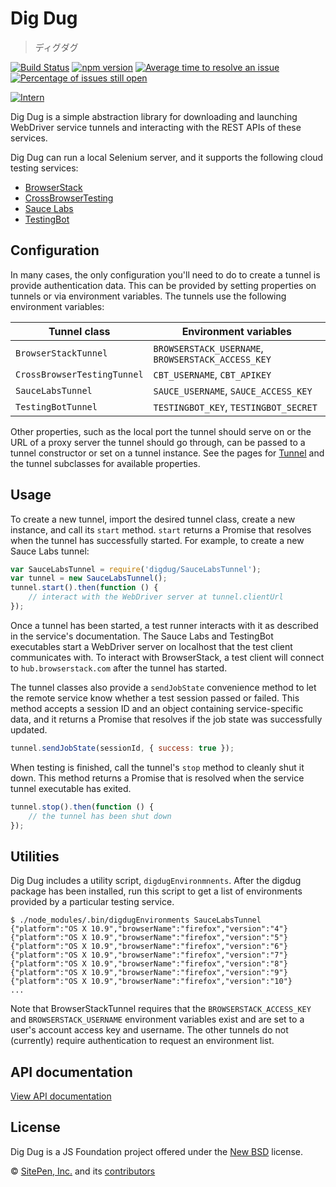 # Dig Dug

<!-- start-github-only -->
> ディグダグ

[![Build Status](https://travis-ci.org/theintern/digdug.svg?branch=master)](https://travis-ci.org/theintern/digdug)
[![npm version](https://badge.fury.io/js/digdug.svg)](https://badge.fury.io/js/digdug)
[![Average time to resolve an issue](http://isitmaintained.com/badge/resolution/theintern/digdug.svg)](http://isitmaintained.com/project/theintern/digdug "Average time to resolve an issue")
[![Percentage of issues still open](http://isitmaintained.com/badge/open/theintern/digdug.svg)](http://isitmaintained.com/project/theintern/digdug "Percentage of issues still open")
<!-- end-github-only -->

[![Intern](https://theintern.io/images/intern-v3.svg)](https://github.com/theintern/intern/)

Dig Dug is a simple abstraction library for downloading and launching WebDriver service tunnels and interacting with
the REST APIs of these services.

Dig Dug can run a local Selenium server, and it supports the following cloud testing services:

* [BrowserStack](http://www.browserstack.com)
* [CrossBrowserTesting](http://www.crossbrowsertesting.com)
* [Sauce Labs](http://www.saucelabs.com)
* [TestingBot](http://www.testingbot.com)

## Configuration

In many cases, the only configuration you'll need to do to create a tunnel is provide authentication data. This can be provided by setting properties on tunnels or via environment variables. The tunnels use the following environment variables:

Tunnel class                | Environment variables
----------------------------|----------------------------------------------------
`BrowserStackTunnel`        | `BROWSERSTACK_USERNAME`, `BROWSERSTACK_ACCESS_KEY`
`CrossBrowserTestingTunnel` | `CBT_USERNAME`, `CBT_APIKEY`
`SauceLabsTunnel`           | `SAUCE_USERNAME`, `SAUCE_ACCESS_KEY`
`TestingBotTunnel`          | `TESTINGBOT_KEY`, `TESTINGBOT_SECRET`

Other properties, such as the local port the tunnel should serve on or the URL of a proxy server the tunnel should go through, can be passed to a tunnel constructor or set on a tunnel instance. See the pages for [Tunnel](Tunnel.html) and the tunnel subclasses for available properties.


## Usage

To create a new tunnel, import the desired tunnel class, create a new instance, and call its `start` method. `start` returns a Promise that resolves when the tunnel has successfully started. For example, to create a new Sauce Labs tunnel:

```js
var SauceLabsTunnel = require('digdug/SauceLabsTunnel');
var tunnel = new SauceLabsTunnel();
tunnel.start().then(function () {
	// interact with the WebDriver server at tunnel.clientUrl
});
```

Once a tunnel has been started, a test runner interacts with it as described in the service's documentation. The Sauce Labs and TestingBot executables start a WebDriver server on localhost that the test client communicates with. To interact with BrowserStack, a test client will connect to `hub.browserstack.com` after the tunnel has started.

The tunnel classes also provide a `sendJobState` convenience method to let the remote service know whether a test session passed or failed. This method accepts a session ID and an object containing service-specific data, and it returns a Promise that resolves if the job state was successfully updated.

```js
tunnel.sendJobState(sessionId, { success: true });
```

When testing is finished, call the tunnel's `stop` method to cleanly shut it down. This method returns a Promise that is resolved when the service tunnel executable has exited.

```js
tunnel.stop().then(function () {
	// the tunnel has been shut down
});
```

## Utilities

Dig Dug includes a utility script, `digdugEnvironmnents`. After the digdug package has been installed, run this script to get a list of environments provided by a particular testing service.

```
$ ./node_modules/.bin/digdugEnvironments SauceLabsTunnel
{"platform":"OS X 10.9","browserName":"firefox","version":"4"}
{"platform":"OS X 10.9","browserName":"firefox","version":"5"}
{"platform":"OS X 10.9","browserName":"firefox","version":"6"}
{"platform":"OS X 10.9","browserName":"firefox","version":"7"}
{"platform":"OS X 10.9","browserName":"firefox","version":"8"}
{"platform":"OS X 10.9","browserName":"firefox","version":"9"}
{"platform":"OS X 10.9","browserName":"firefox","version":"10"}
...
```

Note that BrowserStackTunnel requires that the `BROWSERSTACK_ACCESS_KEY` and `BROWSERSTACK_USERNAME` environment variables exist and are set to a user's account access key and username. The other tunnels do not (currently) require authentication to request an environment list.

## API documentation

[View API documentation](https://theintern.github.io/digdug/)

<!-- start-github-only -->
## License

Dig Dug is a JS Foundation project offered under the [New BSD](LICENSE) license.

© [SitePen, Inc.](http://sitepen.com) and its [contributors](https://github.com/theintern/digdug/graphs/contributors)
<!-- end-github-only -->
